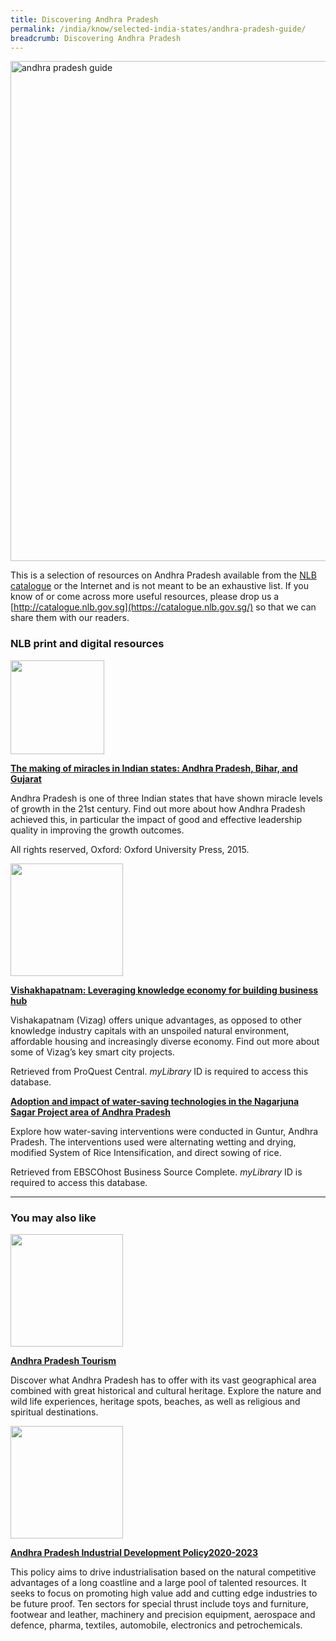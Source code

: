 ```yaml
---
title: Discovering Andhra Pradesh
permalink: /india/know/selected-india-states/andhra-pradesh-guide/
breadcrumb: Discovering Andhra Pradesh
---
```

<img src="\images\india-selected\andhra-pradesh-guide.jpg" alt="andhra pradesh guide" style="width:800px;" />

This is a selection of resources on Andhra Pradesh available from the [NLB catalogue](http://catalogue.nlb.gov.sg/) or the Internet and is not meant to be an exhaustive list. If you know of or come across more useful resources, please drop us a [http://catalogue.nlb.gov.sg](https://catalogue.nlb.gov.sg/) so that we can share them with our readers.



### **NLB print and digital resources**

<img src="/images/book-covers/The-making-of-miracles-in-Indian-states-Andhra-Pradesh-Bihar-and-Gujarat.jpg" style="width:150px;" />

[**The making of miracles in Indian states: Andhra Pradesh, Bihar, and Gujarat**](http://eservice.nlb.gov.sg/item_holding.aspx?bid=202665108)

Andhra Pradesh is one of three Indian states that have shown miracle levels of growth in the 21st century. Find out more about how Andhra Pradesh achieved this, in particular the impact of good and effective leadership quality in improving the growth outcomes.

All rights reserved, Oxford: Oxford University Press, 2015.

<img src="/images/resources/Database 1.jpg" style="width:180px;" />

[**Vishakhapatnam: Leveraging knowledge economy for building business hub**](http://eresources.nlb.gov.sg/Main/Browse?startsWith=P)

Vishakapatnam (Vizag) offers unique advantages, as opposed to other knowledge industry capitals with an unspoiled natural environment, affordable housing and increasingly diverse economy. Find out more about some of Vizag’s key smart city projects.

Retrieved from ProQuest Central. *myLibrary* ID is required to access this database. 



[**Adoption and impact of water-saving technologies in the Nagarjuna Sagar Project area of Andhra Pradesh**](http://eresources.nlb.gov.sg/Main/Browse?startsWith=E)

Explore how water-saving interventions were conducted in Guntur, Andhra Pradesh. The interventions used were alternating wetting and drying, modified System of Rice Intensification, and direct sowing of rice. 

Retrieved from EBSCOhost Business Source Complete. *myLibrary* ID is required to access this database.


---

### **You may also like**

<img src="/images/resources/Article 1.jpg" style="width:180px;" />

[**Andhra Pradesh Tourism**](http://www.aptourism.gov.in/ )


Discover what Andhra Pradesh has to offer with its vast geographical area combined with great historical and cultural heritage. Explore the nature and wild life experiences, heritage spots, beaches, as well as religious and spiritual destinations. 


<img src="/images/resources/Article 4.jpg" style="width:180px;" />

[**Andhra Pradesh Industrial Development Policy2020-2023**](https://apedb.gov.in/downloads/ap-industrial-policy-2020-23-brochure-final.pdf )


This policy aims to drive industrialisation based on the natural competitive advantages of a long coastline and a large pool of talented resources. It seeks to focus on promoting high value add and cutting edge industries to be future proof. Ten sectors for special thrust include toys and furniture, footwear and leather, machinery and precision equipment, aerospace and defence, pharma, textiles, automobile, electronics and petrochemicals.